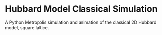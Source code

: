 # Hubbard Model Classical Simulation

A Python Metropolis simulation and animation of the classical 2D Hubbard model, square lattice.